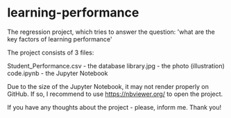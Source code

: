 # learning-performance
The regression project, which tries to answer the question: 'what are the key factors of learning performance'

The project consists of 3 files:

Student_Performance.csv - the database
library.jpg - the photo (illustration)
code.ipynb - the Jupyter Notebook

Due to the size of the Jupyter Notebook, it may not render properly on GitHub. If so, I recommend to use https://nbviewer.org/ to open the project.

If you have any thoughts about the project - please, inform me.
Thank you!

